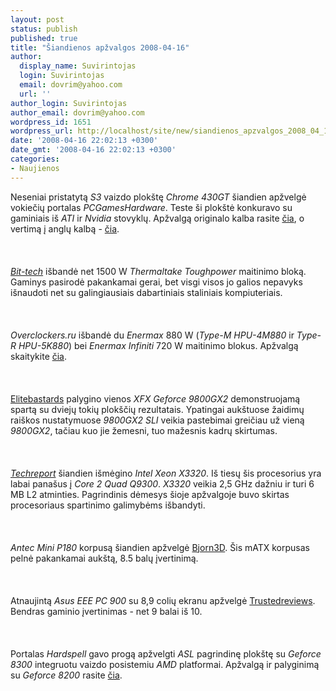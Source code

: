 ```yaml
---
layout: post
status: publish
published: true
title: "Šiandienos apžvalgos 2008-04-16"
author:
  display_name: Suvirintojas
  login: Suvirintojas
  email: dovrim@yahoo.com
  url: ''
author_login: Suvirintojas
author_email: dovrim@yahoo.com
wordpress_id: 1651
wordpress_url: http://localhost/site/new/siandienos_apzvalgos_2008_04_16/
date: '2008-04-16 22:02:13 +0300'
date_gmt: '2008-04-16 22:02:13 +0300'
categories:
- Naujienos
---
```

<p>Neseniai pristatytą <i>S3</i> vaizdo plokštę <i>Chrome 430GT</i> šiandien apžvelgė vokiečių portalas <i>PCGamesHardware</i>. Teste ši plokštė konkuravo su gaminiais iš <i>ATI</i> ir <i>Nvidia</i> stovyklų. Apžvalgą originalo kalba rasite <a class="ns" href="http://www.pcgameshardware.de/aid,639340/Test/Benchmark/PCGH-Test_S3_Chrome_430_GT_vs_Radeon_HD_und_Geforce_8/">čia</a>, o vertimą į anglų kalbą - <a class="ns" href="http://babelfish.altavista.com/babelfish/trurl_pagecontent?lp=de_en&amp;url=http%3A%2F%2Fwww.pcgameshardware.de%2Faid%2C639340%2FTest%2FBenchmark%2FPCGH-Test_S3_Chrome_430_GT_vs_Radeon_HD_und_Geforce_8%2F">čia</a>.<br />
<br><br />
<br><a class="ns" href="http://www.bit-tech.net/hardware/2008/04/16/thermaltake_toughpower_1500w_w0171_psu/1"><i>Bit-tech</i></a> išbandė net 1500 W <i>Thermaltake Toughpower</i> maitinimo bloką. Gaminys pasirodė pakankamai gerai, bet visgi visos jo galios nepavyks išnaudoti net su galingiausiais dabartiniais staliniais kompiuteriais.<br />
<br><br />
<br><i>Overclockers.ru</i> išbandė du <i>Enermax</i> 880 W (<i>Type-M HPU-4M880</i> ir <i>Type-R HPU-5K880</i>) bei <i>Enermax Infiniti</i> 720 W maitinimo blokus. Apžvalgą skaitykite <a class="ns" href="http://www.overclockers.ru/lab/28881.shtml">čia</a>.<br />
<br><br />
<br><a class="ns" href="http://www.elitebastards.com/cms/index.php?option=com_content&amp;task=view&amp;id=561&amp;Itemid=27">Elitebastards</a> palygino vienos <i>XFX Geforce 9800GX2</i> demonstruojamą spartą su dviejų tokių plokščių rezultatais. Ypatingai aukštuose žaidimų raiškos nustatymuose <i>9800GX2 SLI</i> veikia pastebimai greičiau už vieną <i>9800GX2</i>, tačiau kuo jie žemesni, tuo mažesnis kadrų skirtumas.<br />
<br><br />
<br><a class="ns" href="http://www.techreport.com/articles.x/14555"><i>Techreport</i></a> šiandien išmėgino <i>Intel Xeon X3320</i>. Iš tiesų šis procesorius yra labai panašus į <i>Core 2 Quad Q9300</i>. <i>X3320</i> veikia 2,5 GHz dažniu ir turi 6 MB L2 atminties. Pagrindinis dėmesys šioje apžvalgoje buvo skirtas procesoriaus spartinimo galimybėms išbandyti.<br />
<br><br />
<br><i>Antec Mini P180</i> korpusą šiandien apžvelgė <a class="ns" href="http://www.bjorn3d.com/read.php?cID=1246">Bjorn3D</a>. Šis mATX korpusas pelnė pakankamai aukštą, 8.5 balų įvertinimą.<br />
<br><br />
<br>Atnaujintą <i>Asus EEE PC 900</i> su 8,9 colių ekranu apžvelgė <a class="ns" href="http://www.trustedreviews.com/notebooks/review/2008/04/16/Asus-Eee-PC-900/p1">Trustedreviews</a>. Bendras gaminio įvertinimas - net 9 balai iš 10.<br />
<br><br />
<br>Portalas <i>Hardspell</i> gavo progą apžvelgti <i>ASL</i> pagrindinę plokštę su <i>Geforce 8300</i> integruotu vaizdo posistemiu <i>AMD</i> platformai. Apžvalgą ir palyginimą su <i>Geforce 8200</i> rasite <a class="ns" href="http://en.hardspell.com/doc/showcont.asp?news_id=3148">čia</a>.</p>
